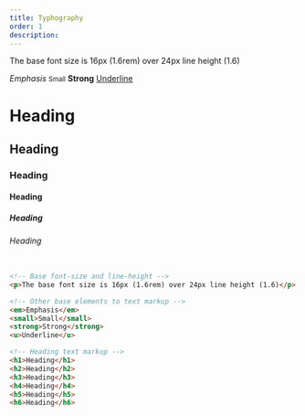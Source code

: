 ```yaml
---
title: Typhography
order: 1
description: 
---
```


<p>The base font size is 16px (1.6rem) over 24px line height (1.6)</p>

<em>Emphasis</em>
<small>Small</small>
<strong>Strong</strong>
<u>Underline</u>

<h1 class="notstylish">Heading</h1><h2 class="notstylish">Heading</h2><h3 class="notstylish">Heading</h3><h4 class="notstylish">Heading</h4><h5 class="notstylish">Heading</h5><h6 class="notstylish">Heading</h6>

<!-- Default Headings -->
```html

<!-- Base font-size and line-height -->
<p>The base font size is 16px (1.6rem) over 24px line height (1.6)</p>

<!-- Other base elements to text markup -->
<em>Emphasis</em>
<small>Small</small>
<strong>Strong</strong>
<u>Underline</u>

<!-- Heading text markup -->
<h1>Heading</h1>
<h2>Heading</h2>
<h3>Heading</h3>
<h4>Heading</h4>
<h5>Heading</h5>
<h6>Heading</h6>
```


